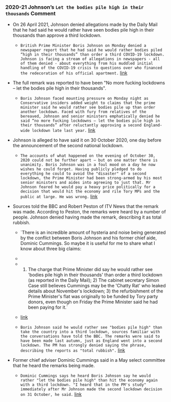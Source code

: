 ### 2020-21 Johnson’s `Let the bodies pile high in their thousands` Comment
- On 26 April 2021, Johnson denied allegations made by the Daily Mail that he had said he would rather have seen bodies pile high in their thousands than approve a third lockdown.
    
    - `British Prime Minister Boris Johnson on Monday denied a newspaper report that he had said he would rather bodies piled “high in their thousands” than order a third COVID-19 lockdown. Johnson is facing a stream of allegations in newspapers - all of them denied - about everything from his muddled initial handling of the COVID-19 crisis to questions over who financed the redecoration of his official apartment.` [link](https://www.reuters.com/world/uk/uk-denies-report-that-pm-johnson-said-let-bodies-pile-high-2021-04-26/)
    
- The full remark was reported to have been "No more fucking lockdowns – let the bodies pile high in their thousands".
    
    - `Boris Johnson faced mounting pressure on Monday night as Conservative insiders added weight to claims that the prime minister said he would rather see bodies pile up than order another lockdown. Faced with fury from relatives of the bereaved, Johnson and senior ministers emphatically denied he said “no more fucking lockdowns – let the bodies pile high in their thousands” after reluctantly approving a second England-wide lockdown late last year.` [link](https://www.theguardian.com/politics/2021/apr/26/pressure-mounts-on-boris-johnson-over-alleged-let-the-bodies-pile-high-remarks)
    
- Johnson is alleged to have said it on 30 October 2020, one day before the announcement of the second national lockdown.
    
    - `The accounts of what happened on the evening of October 30, 2020 could not be further apart – but on one matter there is unanimity. Boris Johnson was in a foul mood on a day he now wishes he could forget. Having publicly pledged to do everything he could to avoid the "disaster" of a second lockdown, the Prime Minister had been strong-armed by his most senior ministers and aides into agreeing to just that. Mr Johnson feared he would pay a heavy price politically for a decision that would hit the economy and rile Tory MPs and the public at large. He was wrong.` [link](https://www.telegraph.co.uk/politics/2021/04/26/let-bodies-pile-high-really-happened-night-boris-johnson-accused/)
    
- Sources told the BBC and Robert Peston of ITV News that the remark was made. According to Peston, the remarks were heard by a number of people. Johnson denied having made the remark, describing it as total rubbish.
    
    - `There is an incredible amount of hysteria and noise being generated by the conflict between Boris Johnson and his former chief aide, Dominic Cummings. So maybe it is useful for me to share what I know about three big claims:  
    -   
    - 1) The charge that Prime Minister did say he would rather see 'bodies pile high in their thousands' than order a third lockdown (as reported in the Daily Mail); 2) The cabinet secretary Simon Case still believes Cummings may be the 'Chatty Rat' who leaked details about November's lockdown; 3) the refurbishment of the Prime Minister's flat was originally to be funded by Tory party donors, even though on Friday the Prime Minister said he had been paying for it.`  
    - [link](https://www.spectator.co.uk/article/the-truth-about-boris-s-bodies-pile-high-in-their-thousands-comment)
    
    - `Boris Johnson said he would rather see "bodies pile high" than take the country into a third lockdown, sources familiar with the conversations have told the BBC. The remarks were said to have been made last autumn, just as England went into a second lockdown. The PM has strongly denied saying the phrase, describing the reports as "total rubbish".` [link](https://www.bbc.co.uk/news/uk-politics-56890714)
    
- Former chief adviser Dominic Cummings said in a May select committee that he heard the remarks being made.
    
    - `Dominic Cummings says he heard Boris Johnson say he would rather "let the bodies pile high" than hit the economy again with a third lockdown. "I heard that in the PM's study" immediately after Mr Johnson made the second lockdown decision on 31 October, he said.` [link](https://news.sky.com/story/dominic-cummings-says-he-heard-pm-say-let-the-bodies-pile-high-12317584)
    